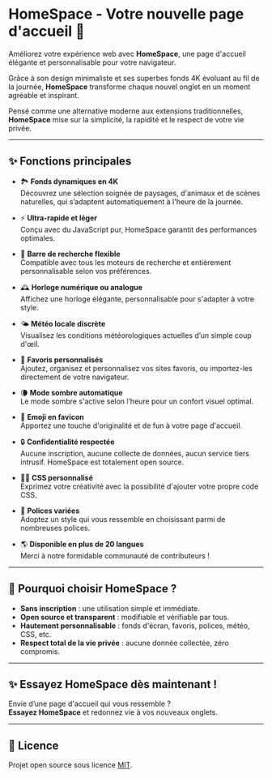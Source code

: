 # HomeSpace - Votre nouvelle page d'accueil 🏡

Améliorez votre expérience web avec **HomeSpace**, une page d'accueil élégante et personnalisable pour votre navigateur.

Grâce à son design minimaliste et ses superbes fonds 4K évoluant au fil de la journée, **HomeSpace** transforme chaque nouvel onglet en un moment agréable et inspirant.

Pensé comme une alternative moderne aux extensions traditionnelles, **HomeSpace** mise sur la simplicité, la rapidité et le respect de votre vie privée.

---

## ✨ Fonctions principales

- 🏞 **Fonds dynamiques en 4K**  
  Découvrez une sélection soignée de paysages, d'animaux et de scènes naturelles, qui s’adaptent automatiquement à l'heure de la journée.

- ⚡ **Ultra-rapide et léger**  
  Conçu avec du JavaScript pur, HomeSpace garantit des performances optimales.

- 🔎 **Barre de recherche flexible**  
  Compatible avec tous les moteurs de recherche et entièrement personnalisable selon vos préférences.

- 🕰 **Horloge numérique ou analogue**  
  Affichez une horloge élégante, personnalisable pour s'adapter à votre style.

- 🌤 **Météo locale discrète**  
  Visualisez les conditions météorologiques actuelles d’un simple coup d'œil.

- 🔗 **Favoris personnalisés**  
  Ajoutez, organisez et personnalisez vos sites favoris, ou importez-les directement de votre navigateur.

- 🌘 **Mode sombre automatique**  
  Le mode sombre s'active selon l’heure pour un confort visuel optimal.

- 🥖 **Emoji en favicon**  
  Apportez une touche d'originalité et de fun à votre page d'accueil.

- 🔒 **Confidentialité respectée**  
  Aucune inscription, aucune collecte de données, aucun service tiers intrusif. HomeSpace est totalement open source.

- 🧑‍💻 **CSS personnalisé**  
  Exprimez votre créativité avec la possibilité d'ajouter votre propre code CSS.

- 📝 **Polices variées**  
  Adoptez un style qui vous ressemble en choisissant parmi de nombreuses polices.

- 🌎 **Disponible en plus de 20 langues**  
  Merci à notre formidable communauté de contributeurs !

---

## 🚀 Pourquoi choisir HomeSpace ?

- **Sans inscription** : une utilisation simple et immédiate.
- **Open source et transparent** : modifiable et vérifiable par tous.
- **Hautement personnalisable** : fonds d'écran, favoris, polices, météo, CSS, etc.
- **Respect total de la vie privée** : aucune donnée collectée, zéro compromis.

---

## ✨ Essayez HomeSpace dès maintenant !

Envie d’une page d'accueil qui vous ressemble ?  
**Essayez HomeSpace** et redonnez vie à vos nouveaux onglets.

---

## 📄 Licence

Projet open source sous licence [MIT](LICENSE).

